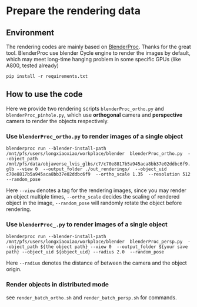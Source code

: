 # Prepare the rendering data

## Environment
The rendering codes are mainly based on [BlenderProc](https://github.com/DLR-RM/BlenderProc). Thanks for the great tool.
BlenderProc use blender Cycle engine to render the images by default, which may meet long-time hanging problem in some specific GPUs (like A800, tested already)

`
pip install -r requirements.txt
`

## How to use the code
Here we provide two rendering scripts `blenderProc_ortho.py` and `blenderProc_pinhole.py`, which use **orthogonal** camera and **perspective** camera to render the objects respectively. 

### Use `blenderProc_ortho.py` to render images of a single object
`
 blenderproc run --blender-install-path /mnt/pfs/users/longxiaoxiao/workplace/blender 
 blenderProc_ortho.py 
 --object_path /mnt/pfs/data/objaverse_lvis_glbs/c7/c70e8817b5a945aca8bb37e02ddbc6f9.glb --view 0 
 --output_folder ./out_renderings/ 
 --object_uid c70e8817b5a945aca8bb37e02ddbc6f9 
 --ortho_scale 1.35 
 --resolution 512 
 --random_pose
`

Here `--view` denotes a tag for the rendering images, since you may render an object multiple times, `--ortho_scale` decides the scaling of rendered object in the image, `--random_pose` will randomly rotate the object before rendering.


### Use `blenderProc_.py` to render images of a single object

`
 blenderproc run --blender-install-path /mnt/pfs/users/longxiaoxiao/workplace/blender 
 blenderProc_persp.py 
 --object_path ${the object path} --view 0 
 --output_folder ${your save path}
 --object_uid ${object_uid} --radius 2.0 
 --random_pose
`

Here `--radius` denotes the distance of between the camera and the object origin.

### Render objects in distributed mode
see `render_batch_ortho.sh` and `render_batch_persp.sh` for commands.

